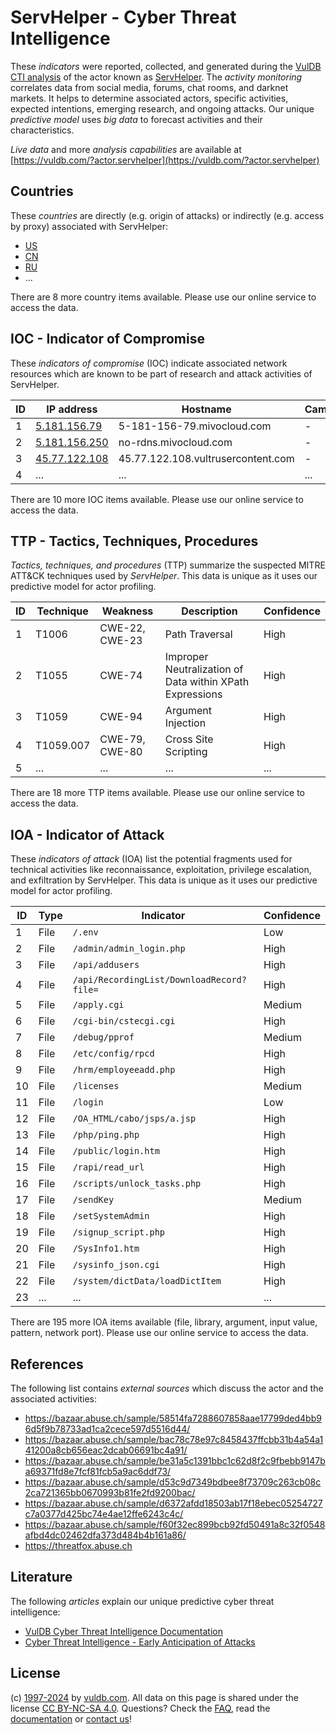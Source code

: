 # ServHelper - Cyber Threat Intelligence

These _indicators_ were reported, collected, and generated during the [VulDB CTI analysis](https://vuldb.com/?kb.cti) of the actor known as [ServHelper](https://vuldb.com/?actor.servhelper). The _activity monitoring_ correlates data from social media, forums, chat rooms, and darknet markets. It helps to determine associated actors, specific activities, expected intentions, emerging research, and ongoing attacks. Our unique _predictive model_ uses _big data_ to forecast activities and their characteristics.

_Live data_ and more _analysis capabilities_ are available at [https://vuldb.com/?actor.servhelper](https://vuldb.com/?actor.servhelper)

## Countries

These _countries_ are directly (e.g. origin of attacks) or indirectly (e.g. access by proxy) associated with ServHelper:

* [US](https://vuldb.com/?country.us)
* [CN](https://vuldb.com/?country.cn)
* [RU](https://vuldb.com/?country.ru)
* ...

There are 8 more country items available. Please use our online service to access the data.

## IOC - Indicator of Compromise

These _indicators of compromise_ (IOC) indicate associated network resources which are known to be part of research and attack activities of ServHelper.

ID | IP address | Hostname | Campaign | Confidence
-- | ---------- | -------- | -------- | ----------
1 | [5.181.156.79](https://vuldb.com/?ip.5.181.156.79) | 5-181-156-79.mivocloud.com | - | High
2 | [5.181.156.250](https://vuldb.com/?ip.5.181.156.250) | no-rdns.mivocloud.com | - | High
3 | [45.77.122.108](https://vuldb.com/?ip.45.77.122.108) | 45.77.122.108.vultrusercontent.com | - | Medium
4 | ... | ... | ... | ...

There are 10 more IOC items available. Please use our online service to access the data.

## TTP - Tactics, Techniques, Procedures

_Tactics, techniques, and procedures_ (TTP) summarize the suspected MITRE ATT&CK techniques used by _ServHelper_. This data is unique as it uses our predictive model for actor profiling.

ID | Technique | Weakness | Description | Confidence
-- | --------- | -------- | ----------- | ----------
1 | T1006 | CWE-22, CWE-23 | Path Traversal | High
2 | T1055 | CWE-74 | Improper Neutralization of Data within XPath Expressions | High
3 | T1059 | CWE-94 | Argument Injection | High
4 | T1059.007 | CWE-79, CWE-80 | Cross Site Scripting | High
5 | ... | ... | ... | ...

There are 18 more TTP items available. Please use our online service to access the data.

## IOA - Indicator of Attack

These _indicators of attack_ (IOA) list the potential fragments used for technical activities like reconnaissance, exploitation, privilege escalation, and exfiltration by ServHelper. This data is unique as it uses our predictive model for actor profiling.

ID | Type | Indicator | Confidence
-- | ---- | --------- | ----------
1 | File | `/.env` | Low
2 | File | `/admin/admin_login.php` | High
3 | File | `/api/addusers` | High
4 | File | `/api/RecordingList/DownloadRecord?file=` | High
5 | File | `/apply.cgi` | Medium
6 | File | `/cgi-bin/cstecgi.cgi` | High
7 | File | `/debug/pprof` | Medium
8 | File | `/etc/config/rpcd` | High
9 | File | `/hrm/employeeadd.php` | High
10 | File | `/licenses` | Medium
11 | File | `/login` | Low
12 | File | `/OA_HTML/cabo/jsps/a.jsp` | High
13 | File | `/php/ping.php` | High
14 | File | `/public/login.htm` | High
15 | File | `/rapi/read_url` | High
16 | File | `/scripts/unlock_tasks.php` | High
17 | File | `/sendKey` | Medium
18 | File | `/setSystemAdmin` | High
19 | File | `/signup_script.php` | High
20 | File | `/SysInfo1.htm` | High
21 | File | `/sysinfo_json.cgi` | High
22 | File | `/system/dictData/loadDictItem` | High
23 | ... | ... | ...

There are 195 more IOA items available (file, library, argument, input value, pattern, network port). Please use our online service to access the data.

## References

The following list contains _external sources_ which discuss the actor and the associated activities:

* https://bazaar.abuse.ch/sample/58514fa7288607858aae17799ded4bb96d5f9b78733ad1ca2cece597d5516d44/
* https://bazaar.abuse.ch/sample/bac78c78e97c8458437ffcbb31b4a54a141200a8cb656eac2dcab06691bc4a91/
* https://bazaar.abuse.ch/sample/be31a5c1391bbc1c62d8f2c9fbebb9147ba69371fd8e7fcf81fcb5a9ac6ddf73/
* https://bazaar.abuse.ch/sample/d53c9d7349bdbee8f73709c263cb08c2ca721365bb0670993b81fe2fd9200bac/
* https://bazaar.abuse.ch/sample/d6372afdd18503ab17f18ebec05254727c7a0377d425bc74e4ae12ffe6243c4c/
* https://bazaar.abuse.ch/sample/f60f32ec899bcb92fd50491a8c32f0548afbd4dc02462dfa373d484b4b161a86/
* https://threatfox.abuse.ch

## Literature

The following _articles_ explain our unique predictive cyber threat intelligence:

* [VulDB Cyber Threat Intelligence Documentation](https://vuldb.com/?kb.cti)
* [Cyber Threat Intelligence - Early Anticipation of Attacks](https://www.scip.ch/en/?labs.20201022)

## License

(c) [1997-2024](https://vuldb.com/?kb.changelog) by [vuldb.com](https://vuldb.com/?kb.about). All data on this page is shared under the license [CC BY-NC-SA 4.0](https://creativecommons.org/licenses/by-nc-sa/4.0/). Questions? Check the [FAQ](https://vuldb.com/?kb.faq), read the [documentation](https://vuldb.com/?kb) or [contact us](https://vuldb.com/?contact)!
